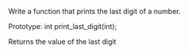 Write a function that prints the last digit of a number.



Prototype: int print_last_digit(int);

Returns the value of the last digit
